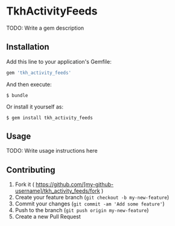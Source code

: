# TkhActivityFeeds

TODO: Write a gem description

## Installation

Add this line to your application's Gemfile:

```ruby
gem 'tkh_activity_feeds'
```

And then execute:

    $ bundle

Or install it yourself as:

    $ gem install tkh_activity_feeds

## Usage

TODO: Write usage instructions here

## Contributing

1. Fork it ( https://github.com/[my-github-username]/tkh_activity_feeds/fork )
2. Create your feature branch (`git checkout -b my-new-feature`)
3. Commit your changes (`git commit -am 'Add some feature'`)
4. Push to the branch (`git push origin my-new-feature`)
5. Create a new Pull Request
